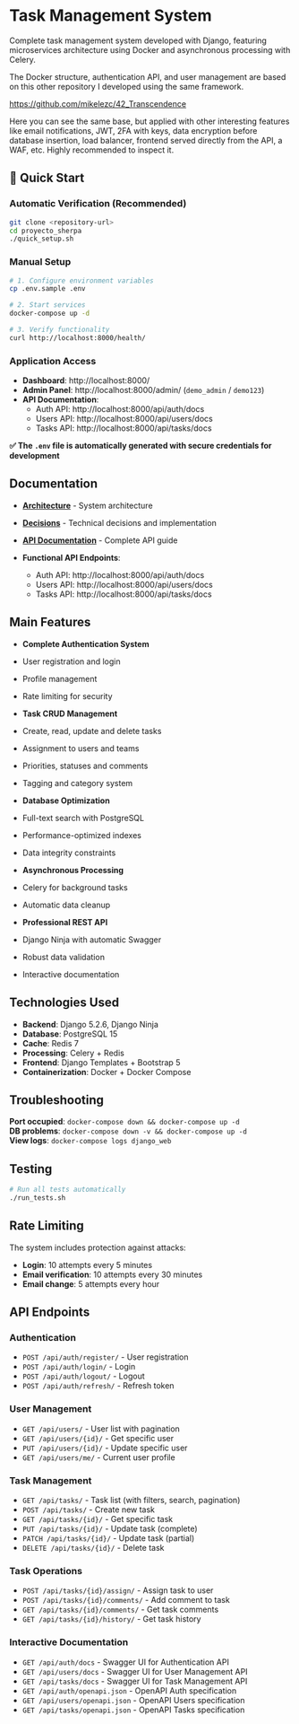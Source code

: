 # Task Management System

Complete task management system developed with Django, featuring microservices architecture using Docker and asynchronous processing with Celery.

The Docker structure, authentication API, and user management are based on this other repository I developed using the same framework.

https://github.com/mikelezc/42_Transcendence

Here you can see the same base, but applied with other interesting features like email notifications, JWT, 2FA with keys, data encryption before database insertion, load balancer, frontend served directly from the API, a WAF, etc. Highly recommended to inspect it.

## 🚀 Quick Start

### Automatic Verification (Recommended)
```bash
git clone <repository-url>
cd proyecto_sherpa
./quick_setup.sh
```

### Manual Setup
```bash
# 1. Configure environment variables
cp .env.sample .env

# 2. Start services
docker-compose up -d

# 3. Verify functionality
curl http://localhost:8000/health/
```

### Application Access
- **Dashboard**: http://localhost:8000/
- **Admin Panel**: http://localhost:8000/admin/ (`demo_admin` / `demo123`)
- **API Documentation**:
  - Auth API: http://localhost:8000/api/auth/docs
  - Users API: http://localhost:8000/api/users/docs  
  - Tasks API: http://localhost:8000/api/tasks/docs

**✅ The `.env` file is automatically generated with secure credentials for development**

## Documentation

- **[Architecture](docs/ARCHITECTURE.md)** - System architecture  
- **[Decisions](docs/DECISIONS.md)** - Technical decisions and implementation
- **[API Documentation](docs/API_DOCUMENTATION.md)** - Complete API guide

- **Functional API Endpoints**:
  - Auth API: http://localhost:8000/api/auth/docs
  - Users API: http://localhost:8000/api/users/docs  
  - Tasks API: http://localhost:8000/api/tasks/docs

## Main Features

- **Complete Authentication System**
- User registration and login
- Profile management
- Rate limiting for security

- **Task CRUD Management**
- Create, read, update and delete tasks
- Assignment to users and teams
- Priorities, statuses and comments
- Tagging and category system

- **Database Optimization**
- Full-text search with PostgreSQL
- Performance-optimized indexes
- Data integrity constraints

- **Asynchronous Processing**
- Celery for background tasks
- Automatic data cleanup

- **Professional REST API**
- Django Ninja with automatic Swagger
- Robust data validation
- Interactive documentation

## Technologies Used

- **Backend**: Django 5.2.6, Django Ninja
- **Database**: PostgreSQL 15 
- **Cache**: Redis 7
- **Processing**: Celery + Redis
- **Frontend**: Django Templates + Bootstrap 5
- **Containerization**: Docker + Docker Compose

## Troubleshooting

**Port occupied**: `docker-compose down && docker-compose up -d`  
**DB problems**: `docker-compose down -v && docker-compose up -d`  
**View logs**: `docker-compose logs django_web`

## Testing
```bash
# Run all tests automatically
./run_tests.sh
```

## Rate Limiting
The system includes protection against attacks:
- **Login**: 10 attempts every 5 minutes
- **Email verification**: 10 attempts every 30 minutes
- **Email change**: 5 attempts every hour

## API Endpoints

### Authentication
- `POST /api/auth/register/` - User registration
- `POST /api/auth/login/` - Login
- `POST /api/auth/logout/` - Logout
- `POST /api/auth/refresh/` - Refresh token

### User Management
- `GET /api/users/` - User list with pagination
- `GET /api/users/{id}/` - Get specific user
- `PUT /api/users/{id}/` - Update specific user
- `GET /api/users/me/` - Current user profile

### Task Management
- `GET /api/tasks/` - Task list (with filters, search, pagination)
- `POST /api/tasks/` - Create new task
- `GET /api/tasks/{id}/` - Get specific task
- `PUT /api/tasks/{id}/` - Update task (complete)
- `PATCH /api/tasks/{id}/` - Update task (partial)
- `DELETE /api/tasks/{id}/` - Delete task

### Task Operations
- `POST /api/tasks/{id}/assign/` - Assign task to user
- `POST /api/tasks/{id}/comments/` - Add comment to task
- `GET /api/tasks/{id}/comments/` - Get task comments
- `GET /api/tasks/{id}/history/` - Get task history

### Interactive Documentation
- `GET /api/auth/docs` - Swagger UI for Authentication API
- `GET /api/users/docs` - Swagger UI for User Management API  
- `GET /api/tasks/docs` - Swagger UI for Task Management API
- `GET /api/auth/openapi.json` - OpenAPI Auth specification
- `GET /api/users/openapi.json` - OpenAPI Users specification
- `GET /api/tasks/openapi.json` - OpenAPI Tasks specification